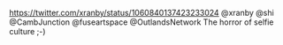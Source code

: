 https://twitter.com/xranby/status/1060840137423233024 @xranby @shi @CambJunction @fuseartspace @OutlandsNetwork The horror of selfie culture ;-)